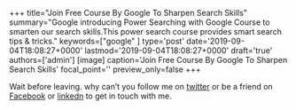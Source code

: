 +++
title="Join Free Course By Google To Sharpen Search Skills"
summary="Google introducing Power Searching with Google Course to smarten our search skills.This power search course provides smart search tips & tricks."
keywords=["google"
]
type='post'
date='2019-09-04T18:08:27+0000'
lastmod='2019-09-04T18:08:27+0000'
draft='true'
authors=['admin']
[image]
caption='Join Free Course By Google To Sharpen Search Skills'
focal_point=''
preview_only=false
+++














Wait before leaving.
why can’t you follow me on <a href="https://twitter.com/arungudelli" target="_blank" rel="noopener">twitter</a> or be a friend on <a href="https://www.facebook.com/gudelliArun" target="_blank" rel="noopener">Facebook</a> or  <a href="https://www.linkedin.com/in/arungudelli/" target="_blank" rel="noopener">linkedn</a> to get in touch with me.







